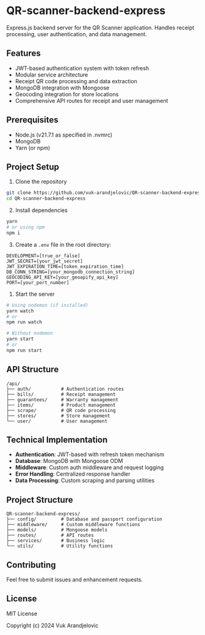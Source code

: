 # QR-scanner-backend-express

Express.js backend server for the QR Scanner application. Handles receipt processing, user authentication, and data management.

## Features

- JWT-based authentication system with token refresh
- Modular service architecture
- Receipt QR code processing and data extraction
- MongoDB integration with Mongoose
- Geocoding integration for store locations
- Comprehensive API routes for receipt and user management

## Prerequisites

- Node.js (v21.7.1 as specified in .nvmrc)
- MongoDB
- Yarn (or npm)

## Project Setup

1. Clone the repository
```bash
git clone https://github.com/vuk-arandjelovic/QR-scanner-backend-express.git
cd QR-scanner-backend-express
```

2. Install dependencies
```bash
yarn
# or using npm
npm i
```

3. Create a `.env` file in the root directory:
```env
DEVELOPMENT=[true_or_false]
JWT_SECRET=[your_jwt_secret]
JWT_EXPIRATION_TIME=[token_expiration_time]
DB_CONN_STRING=[your_mongodb_connection_string]
GEOCODING_API_KEY=[your_geoapify_api_key]
PORT=[your_port_number]
```

1. Start the server
```bash
# Using nodemon (if installed)
yarn watch
# or
npm run watch

# Without nodemon
yarn start
# or
npm run start
```

## API Structure

```
/api/
├── auth/           # Authentication routes
├── bills/          # Receipt management
├── guarantees/     # Warranty management
├── items/          # Product management
├── scrape/         # QR code processing
├── stores/         # Store management
└── user/           # User management
```

## Technical Implementation

- **Authentication**: JWT-based with refresh token mechanism
- **Database**: MongoDB with Mongoose ODM
- **Middleware**: Custom auth middleware and request logging
- **Error Handling**: Centralized response handler
- **Data Processing**: Custom scraping and parsing utilities

## Project Structure

```
QR-scanner-backend-express/
├── config/         # Database and passport configuration
├── middleware/     # Custom middleware functions
├── models/         # Mongoose models
├── routes/         # API routes
├── services/       # Business logic
└── utils/          # Utility functions
```

## Contributing

Feel free to submit issues and enhancement requests.

## License

MIT License

Copyright (c) 2024 Vuk Arandjelovic